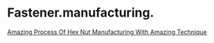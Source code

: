 # Fastener.manufacturing.
[Amazing Process Of Hex Nut Manufacturing With Amazing Technique](https://youtu.be/mrcx5rluIXM)
